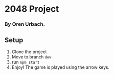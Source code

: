 # 2048 Project
### By Oren Urbach.

## Setup
1. Clone the project
2. Move to branch `dev`
3. run `npm start`
4. Enjoy! The game is played using the arrow keys.